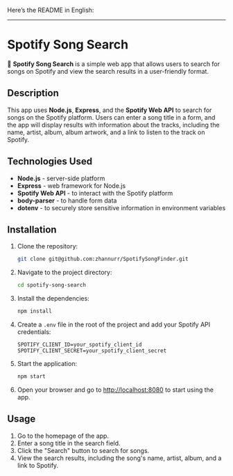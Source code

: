 Here’s the README in English:

---

# Spotify Song Search

🎵 **Spotify Song Search** is a simple web app that allows users to search for songs on Spotify and view the search results in a user-friendly format.

## Description

This app uses **Node.js**, **Express**, and the **Spotify Web API** to search for songs on the Spotify platform. Users can enter a song title in a form, and the app will display results with information about the tracks, including the name, artist, album, album artwork, and a link to listen to the track on Spotify.

## Technologies Used

- **Node.js** - server-side platform
- **Express** - web framework for Node.js
- **Spotify Web API** - to interact with the Spotify platform
- **body-parser** - to handle form data
- **dotenv** - to securely store sensitive information in environment variables

## Installation

1. Clone the repository:

   ```bash
   git clone git@github.com:zhannurr/SpotifySongFinder.git
   ```

2. Navigate to the project directory:

   ```bash
   cd spotify-song-search
   ```

3. Install the dependencies:

   ```bash
   npm install
   ```

4. Create a `.env` file in the root of the project and add your Spotify API credentials:

   ```
   SPOTIFY_CLIENT_ID=your_spotify_client_id
   SPOTIFY_CLIENT_SECRET=your_spotify_client_secret
   ```

5. Start the application:

   ```bash
   npm start
   ```

6. Open your browser and go to [http://localhost:8080](http://localhost:8080) to start using the app.

## Usage

1. Go to the homepage of the app.
2. Enter a song title in the search field.
3. Click the "Search" button to search for songs.
4. View the search results, including the song's name, artist, album, and a link to Spotify.
